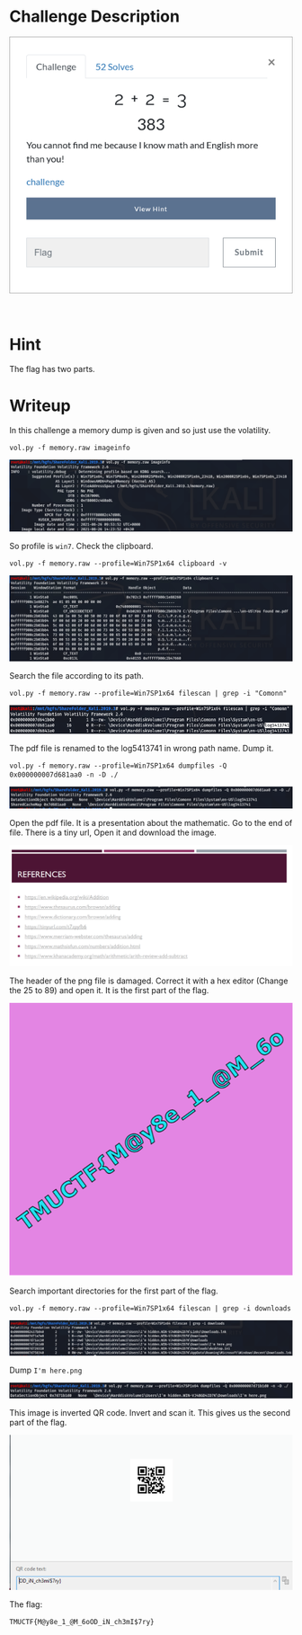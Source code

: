 # Challenge Description
<p align="center">
  <img src="Challenge.png">
</p>
<br>

# Hint
The flag has two parts.

# Writeup
In this challenge a memory dump is given and so just use the volatility.
```
vol.py -f memory.raw imageinfo
```  
<p align="center">
  <img src="Writeup Files/1.png">
</p>


So profile is `win7`. Check the clipboard.
```
vol.py -f memory.raw --profile=Win7SP1x64 clipboard -v
```  
<p align="center">
  <img src="Writeup Files/2.png">
</p>

Search the file according to its path.
```
vol.py -f memory.raw --profile=Win7SP1x64 filescan | grep -i "Comonn"
```  
<p align="center">
  <img src="Writeup Files/3.png">
</p>

The pdf file is renamed to the log5413741 in wrong path name. Dump it.
```
vol.py -f memory.raw --profile=Win7SP1x64 dumpfiles -Q 0x000000007d681aa0 -n -D ./
```  
<p align="center">
  <img src="Writeup Files/4.png">
</p>

Open the pdf file. It is a presentation about the mathematic. Go to the end of file. There is a tiny url, Open it and download the image.  
<p align="center">
  <img src="Writeup Files/5.png">
</p>

The header of the png file is damaged. Correct it with a hex editor (Change the 25 to 89) and open it. It is the first part of the flag.  
<p align="center">
  <img src="Writeup Files/6.png">
</p>

Search important directories for the first part of the flag.
```
vol.py -f memory.raw --profile=Win7SP1x64 filescan | grep -i downloads
```  
<p align="center">
  <img src="Writeup Files/7.png">
</p>

Dump `I'm here.png`  
<p align="center">
  <img src="Writeup Files/8.png">
</p>

This image is inverted QR code. Invert and scan it. This gives us the second part of the flag.  
<p align="center">
  <img src="Writeup Files/9.png">
</p>

The flag:
```
TMUCTF{M@y8e_1_@M_6oOD_iN_ch3mI$7ry}
```
